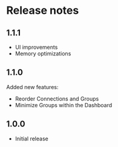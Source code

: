             
# Release notes

## 1.1.1

- UI improvements
- Memory optimizations

## 1.1.0

Added new features:

- Reorder Connections and Groups
- Minimize Groups within the Dashboard

## 1.0.0

- Initial release
